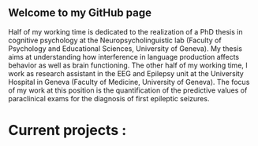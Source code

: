 ## Welcome to my GitHub page

Half of my working time is dedicated to the realization of a PhD thesis in cognitive psychology at the Neuropsycholinguistic lab (Faculty of Psychology and Educational Sciences, University of Geneva). My thesis aims at understanding how interference in language production affects behavior as well as brain functioning. 
The other half of my working time, I work as research assistant in the EEG and Epilepsy unit at the University Hospital in Geneva (Faculty of Medicine, University of Geneva). The focus of my work at this position is the quantification of the predictive values of paraclinical exams for the diagnosis of first epileptic seizures.


# Current projects : 
